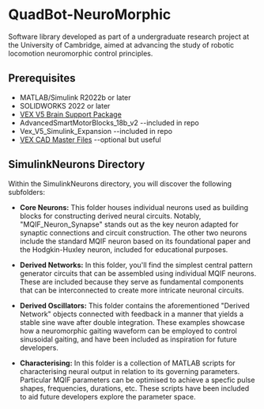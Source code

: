 # QuadBot-NeuroMorphic
Software library developed as part of a undergraduate research project at the University of Cambridge, aimed at advancing the study of robotic locomotion neuromorphic control principles.

## Prerequisites
* MATLAB/Simulink R2022b or later
* SOLIDWORKS 2022 or later
* [VEX V5 Brain Support Package](https://uk.mathworks.com/help/supportpkg/vexv5)
* AdvancedSmartMotorBlocks_18b_v2 --included in repo
* Vex_V5_Simulink_Expansion --included in repo
* [VEX CAD Master Files](https://github.com/VEX-CAD/VEX-CAD-Solidworks) --optional but useful

## SimulinkNeurons Directory
Within the SimulinkNeurons directory, you will discover the following subfolders:

* **Core Neurons:** This folder houses individual neurons used as building blocks for constructing derived neural circuits. Notably, "MQIF_Neuron_Synapse" stands out as the key neuron adapted for synaptic connections and circuit construction. The other two neurons include the standard MQIF neuron based on its foundational paper and the Hodgkin-Huxley neuron, included for educational purposes.

* **Derived Networks:** In this folder, you'll find the simplest central pattern generator circuits that can be assembled using individual MQIF neurons. These are included because they serve as fundamental components that can be interconnected to create more intricate neuronal circuits.

* **Derived Oscillators:** This folder contains the aforementioned "Derived Network" objects connected with feedback in a manner that yields a stable sine wave after double integration. These examples showcase how a neuromorphic gaiting waveform can be employed to control sinusoidal gaiting, and have been included as inspiration for future developers.

* **Characterising:** In this folder is a collection of MATLAB scripts for characterising neural output in relation to its governing parameters. Particular MQIF parameters can be optimised to achieve a specfic pulse shapes, frequencies, durations, etc. These scripts have been included to aid future developers explore the parameter space. 

